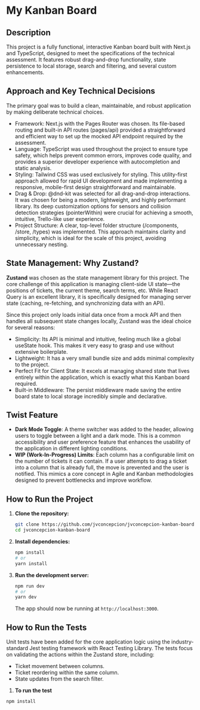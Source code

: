 # My Kanban Board

## Description
This project is a fully functional, interactive Kanban board built with Next.js and TypeScript, designed to meet the specifications of the technical assessment. It features robust drag-and-drop functionality, state persistence to local storage, search and filtering, and several custom enhancements.

## Approach and Key Technical Decisions
The primary goal was to build a clean, maintainable, and robust application by making deliberate technical choices.

- Framework: Next.js with the Pages Router was chosen. Its file-based routing and built-in API routes (pages/api) provided a straightforward and efficient way to set up the mocked API endpoint required by the assessment.
- Language: TypeScript was used throughout the project to ensure type safety, which helps prevent common errors, improves code quality, and provides a superior developer experience with autocompletion and static analysis.
- Styling: Tailwind CSS was used exclusively for styling. This utility-first approach allowed for rapid UI development and made implementing a responsive, mobile-first design straightforward and maintainable.
- Drag & Drop: @dnd-kit was selected for all drag-and-drop interactions. It was chosen for being a modern, lightweight, and highly performant library. Its deep customization options for sensors and collision detection strategies (pointerWithin) were crucial for achieving a smooth, intuitive, Trello-like user experience.
- Project Structure: A clear, top-level folder structure (/components, /store, /types) was implemented. This approach maintains clarity and simplicity, which is ideal for the scale of this project, avoiding unnecessary nesting.

## State Management: Why Zustand?
**Zustand** was chosen as the state management library for this project.
The core challenge of this application is managing client-side UI state—the positions of tickets, the current theme, search terms, etc. While React Query is an excellent library, it is specifically designed for managing server state (caching, re-fetching, and synchronizing data with an API).

Since this project only loads initial data once from a mock API and then handles all subsequent state changes locally, Zustand was the ideal choice for several reasons:

- Simplicity: Its API is minimal and intuitive, feeling much like a global useState hook. This makes it very easy to grasp and use without extensive boilerplate.
- Lightweight: It has a very small bundle size and adds minimal complexity to the project.
- Perfect Fit for Client State: It excels at managing shared state that lives entirely within the application, which is exactly what this Kanban board required.
- Built-in Middleware: The persist middleware made saving the entire board state to local storage incredibly simple and declarative.

## **Twist** Feature

- **Dark Mode Toggle**: A theme switcher was added to the header, allowing users to toggle between a light and a dark mode. This is a common accessibility and user preference feature that enhances the usability of the application in different lighting conditions.
- **WIP (Work-In-Progress) Limits**: Each column has a configurable limit on the number of tickets it can contain. If a user attempts to drag a ticket into a column that is already full, the move is prevented and the user is notified. This mimics a core concept in Agile and Kanban methodologies designed to prevent bottlenecks and improve workflow.

## How to Run the Project

1. **Clone the repository:**
   ```sh
   git clone https://github.com/jvconcepcion/jvconcepcion-kanban-board.git
   cd jvconcepcion-kanban-board
   ```

2. **Install dependencies:**
   ```sh
   npm install
   # or
   yarn install
   ```

3. **Run the development server:**
   ```sh
   npm run dev
   # or
   yarn dev
   ```
   The app should now be running at `http://localhost:3000`.

## How to Run the Tests
Unit tests have been added for the core application logic using the industry-standard Jest testing framework with React Testing Library. The tests focus on validating the actions within the Zustand store, including:

- Ticket movement between columns.
- Ticket reordering within the same column.
- State updates from the search filter.

1. **To run the test**
```sh
npm install
```